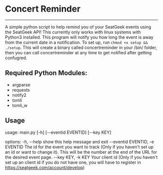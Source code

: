 # Concert Reminder
___

A simple python script to help remind you of your SeatGeek events using the SeatGeek API! This currently only works with linux systems with Python3 installed. This program will notify you how long the event is away from the current date in a notification. To set up, run ``` chmod +x setup && ./setup ```. This will create a binary called concertreminder in your /bin/ folder, then you can call concertreminder at any time to get notified after getting confugred. 

## Required Python Modules:
  - argparse
  - requests
  - notify2
  - tomli
  - tomli_w

## Usage 
usage: main.py [-h] [--eventid EVENTID] [--key KEY]

options:
  -h, --help            show this help message and exit
  --eventid EVENTID, -e EVENTID
                        The id for the event you want to track (Only if you haven't set up an id or want to change it). This will be the number at the end of the URL for the desired event page.
  --key KEY, -k KEY     Your client id (Only if you haven't set up an client id if you do not have one, you will have to
                        register in https://seatgeek.com/account/develop)

